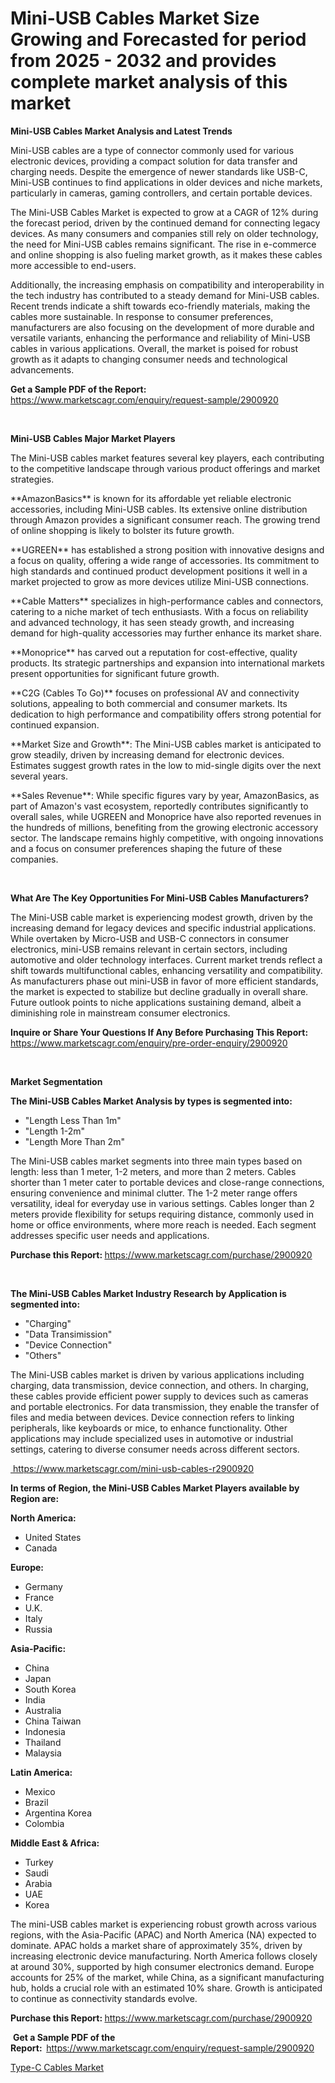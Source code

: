 <p><h1>Mini-USB Cables Market Size Growing and Forecasted for period from 2025 - 2032 and provides complete market analysis of this market</h1></p><p><strong>Mini-USB Cables Market Analysis and Latest Trends</strong></p>
<p><p>Mini-USB cables are a type of connector commonly used for various electronic devices, providing a compact solution for data transfer and charging needs. Despite the emergence of newer standards like USB-C, Mini-USB continues to find applications in older devices and niche markets, particularly in cameras, gaming controllers, and certain portable devices. </p><p>The Mini-USB Cables Market is expected to grow at a CAGR of 12% during the forecast period, driven by the continued demand for connecting legacy devices. As many consumers and companies still rely on older technology, the need for Mini-USB cables remains significant. The rise in e-commerce and online shopping is also fueling market growth, as it makes these cables more accessible to end-users. </p><p>Additionally, the increasing emphasis on compatibility and interoperability in the tech industry has contributed to a steady demand for Mini-USB cables. Recent trends indicate a shift towards eco-friendly materials, making the cables more sustainable. In response to consumer preferences, manufacturers are also focusing on the development of more durable and versatile variants, enhancing the performance and reliability of Mini-USB cables in various applications. Overall, the market is poised for robust growth as it adapts to changing consumer needs and technological advancements.</p></p>
<p><strong>Get a Sample PDF of the Report:&nbsp;</strong> <a href="https://www.marketscagr.com/enquiry/request-sample/2900920?utm_campaign=1889&utm_medium=2&utm_source=Github&utm_content=ia&utm_term=16032025&utm_id=mini-usb-cables">https://www.marketscagr.com/enquiry/request-sample/2900920</a></p>
<p>&nbsp;</p>
<p><strong>Mini-USB Cables Major Market Players</strong></p>
<p><p>The Mini-USB cables market features several key players, each contributing to the competitive landscape through various product offerings and market strategies. </p><p>**AmazonBasics** is known for its affordable yet reliable electronic accessories, including Mini-USB cables. Its extensive online distribution through Amazon provides a significant consumer reach. The growing trend of online shopping is likely to bolster its future growth.</p><p>**UGREEN** has established a strong position with innovative designs and a focus on quality, offering a wide range of accessories. Its commitment to high standards and continued product development positions it well in a market projected to grow as more devices utilize Mini-USB connections.</p><p>**Cable Matters** specializes in high-performance cables and connectors, catering to a niche market of tech enthusiasts. With a focus on reliability and advanced technology, it has seen steady growth, and increasing demand for high-quality accessories may further enhance its market share.</p><p>**Monoprice** has carved out a reputation for cost-effective, quality products. Its strategic partnerships and expansion into international markets present opportunities for significant future growth. </p><p>**C2G (Cables To Go)** focuses on professional AV and connectivity solutions, appealing to both commercial and consumer markets. Its dedication to high performance and compatibility offers strong potential for continued expansion.</p><p>**Market Size and Growth**: The Mini-USB cables market is anticipated to grow steadily, driven by increasing demand for electronic devices. Estimates suggest growth rates in the low to mid-single digits over the next several years.</p><p>**Sales Revenue**: While specific figures vary by year, AmazonBasics, as part of Amazon's vast ecosystem, reportedly contributes significantly to overall sales, while UGREEN and Monoprice have also reported revenues in the hundreds of millions, benefiting from the growing electronic accessory sector. The landscape remains highly competitive, with ongoing innovations and a focus on consumer preferences shaping the future of these companies.</p></p>
<p>&nbsp;</p>
<p><strong>What Are The Key Opportunities For Mini-USB Cables Manufacturers?</strong></p>
<p><p>The Mini-USB cable market is experiencing modest growth, driven by the increasing demand for legacy devices and specific industrial applications. While overtaken by Micro-USB and USB-C connectors in consumer electronics, mini-USB remains relevant in certain sectors, including automotive and older technology interfaces. Current market trends reflect a shift towards multifunctional cables, enhancing versatility and compatibility. As manufacturers phase out mini-USB in favor of more efficient standards, the market is expected to stabilize but decline gradually in overall share. Future outlook points to niche applications sustaining demand, albeit a diminishing role in mainstream consumer electronics.</p></p>
<p><strong>Inquire or Share Your Questions If Any Before Purchasing This Report:</strong> <a href="https://www.marketscagr.com/enquiry/pre-order-enquiry/2900920?utm_campaign=1889&utm_medium=2&utm_source=Github&utm_content=ia&utm_term=16032025&utm_id=mini-usb-cables">https://www.marketscagr.com/enquiry/pre-order-enquiry/2900920</a></p>
<p>&nbsp;</p>
<p><strong>Market Segmentation</strong></p>
<p><strong>The Mini-USB Cables Market Analysis by types is segmented into:</strong></p>
<p><ul><li>"Length Less Than 1m"</li><li>"Length 1-2m"</li><li>"Length More Than 2m"</li></ul></p>
<p><p>The Mini-USB cables market segments into three main types based on length: less than 1 meter, 1-2 meters, and more than 2 meters. Cables shorter than 1 meter cater to portable devices and close-range connections, ensuring convenience and minimal clutter. The 1-2 meter range offers versatility, ideal for everyday use in various settings. Cables longer than 2 meters provide flexibility for setups requiring distance, commonly used in home or office environments, where more reach is needed. Each segment addresses specific user needs and applications.</p></p>
<p><strong>Purchase this Report:&nbsp;</strong><a href="https://www.marketscagr.com/purchase/2900920?utm_campaign=1889&utm_medium=2&utm_source=Github&utm_content=ia&utm_term=16032025&utm_id=mini-usb-cables">https://www.marketscagr.com/purchase/2900920</a></p>
<p>&nbsp;</p>
<p><strong>The Mini-USB Cables Market Industry Research by Application is segmented into:</strong></p>
<p><ul><li>"Charging"</li><li>"Data Transimission"</li><li>"Device Connection"</li><li>"Others"</li></ul></p>
<p><p>The Mini-USB cables market is driven by various applications including charging, data transmission, device connection, and others. In charging, these cables provide efficient power supply to devices such as cameras and portable electronics. For data transmission, they enable the transfer of files and media between devices. Device connection refers to linking peripherals, like keyboards or mice, to enhance functionality. Other applications may include specialized uses in automotive or industrial settings, catering to diverse consumer needs across different sectors.</p></p>
<p><a href="https://www.marketscagr.com/mini-usb-cables-r2900920?utm_campaign=1889&utm_medium=2&utm_source=Github&utm_content=ia&utm_term=16032025&utm_id=mini-usb-cables">&nbsp;https://www.marketscagr.com/mini-usb-cables-r2900920</a></p>
<p><strong>In terms of Region, the Mini-USB Cables Market Players available by Region are:</strong></p>
<p>
    <p> <strong> North America: </strong>
        <ul>
            <li>United States</li>
            <li>Canada</li>
        </ul>
        </p> 
    <p> <strong> Europe: </strong>
        <ul>
            <li>Germany</li>
            <li>France</li>
            <li>U.K.</li>
            <li>Italy</li>
            <li>Russia</li>
        </ul>
        </p> 
    <p> <strong> Asia-Pacific: </strong>
        <ul>
            <li>China</li>
            <li>Japan</li>
            <li>South Korea</li>
            <li>India</li>
            <li>Australia</li>
            <li>China Taiwan</li>
            <li>Indonesia</li>
            <li>Thailand</li>
            <li>Malaysia</li>
        </ul>
        </p> 
    <p> <strong> Latin America: </strong>
        <ul>
            <li>Mexico</li>
            <li>Brazil</li>
            <li>Argentina Korea</li>
            <li>Colombia</li>
        </ul>
        </p> 
    <p> <strong> Middle East & Africa: </strong>
        <ul>
            <li>Turkey</li>
            <li>Saudi</li>
            <li>Arabia</li>
            <li>UAE</li>
            <li>Korea</li>
        </ul>
    </p>
    </p>
<p><p>The mini-USB cables market is experiencing robust growth across various regions, with the Asia-Pacific (APAC) and North America (NA) expected to dominate. APAC holds a market share of approximately 35%, driven by increasing electronic device manufacturing. North America follows closely at around 30%, supported by high consumer electronics demand. Europe accounts for 25% of the market, while China, as a significant manufacturing hub, holds a crucial role with an estimated 10% share. Growth is anticipated to continue as connectivity standards evolve.</p></p>
<p><strong>Purchase this Report: </strong><a href="https://www.marketscagr.com/purchase/2900920?utm_campaign=1889&utm_medium=2&utm_source=Github&utm_content=ia&utm_term=16032025&utm_id=mini-usb-cables">https://www.marketscagr.com/purchase/2900920</a></p>
<p>&nbsp;<strong>Get a Sample PDF of the Report:&nbsp;&nbsp;</strong><a href="https://www.marketscagr.com/enquiry/request-sample/2900920?utm_campaign=1889&utm_medium=2&utm_source=Github&utm_content=ia&utm_term=16032025&utm_id=mini-usb-cables">https://www.marketscagr.com/enquiry/request-sample/2900920</a></p>
<p><strong></strong></p>
<p><p><a href="https://github.com/globismark/Market-Research-Report-List-6/blob/main/type-c-cables-market.md?utm_campaign=1889&utm_medium=2&utm_source=Github&utm_content=ia&utm_term=16032025&utm_id=mini-usb-cables">Type-C Cables Market</a></p></p>